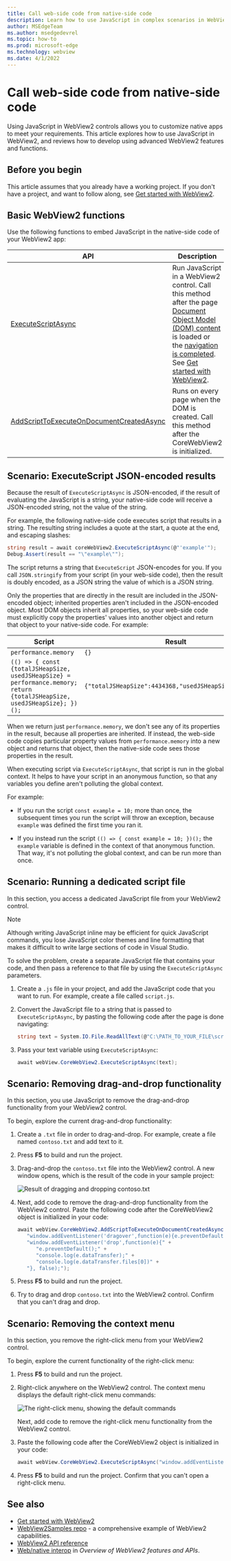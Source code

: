 ```yaml
---
title: Call web-side code from native-side code
description: Learn how to use JavaScript in complex scenarios in WebView2 apps.
author: MSEdgeTeam
ms.author: msedgedevrel
ms.topic: how-to
ms.prod: microsoft-edge
ms.technology: webview
ms.date: 4/1/2022
---
```

# Call web-side code from native-side code
<!-- old title: Use JavaScript in WebView for extended scenarios -->

Using JavaScript in WebView2 controls allows you to customize native apps to meet your requirements. This article explores how to use JavaScript in WebView2, and reviews how to develop using advanced WebView2 features and functions.


<!-- ====================================================================== -->
## Before you begin

This article assumes that you already have a working project. If you don't have a project, and want to follow along, see [Get started with WebView2](../get-started/get-started.md).


<!-- ====================================================================== -->
## Basic WebView2 functions

Use the following functions to embed JavaScript in the native-side code of your WebView2 app:

| API | Description |
| --- | --- |
| [ExecuteScriptAsync](/dotnet/api/microsoft.web.webview2.wpf.webview2.executescriptasync) | Run JavaScript in a WebView2 control. Call this method after the page [Document Object Model (DOM) content](/dotnet/api/microsoft.web.webview2.core.corewebview2.domcontentloaded) is loaded or the [navigation is completed](/dotnet/api/microsoft.web.webview2.core.corewebview2.navigationcompleted). See [Get started with WebView2](../get-started/get-started.md). |
| [AddScriptToExecuteOnDocumentCreatedAsync](/dotnet/api/microsoft.web.webview2.core.corewebview2.addscripttoexecuteondocumentcreatedasync) | Runs on every page when the DOM is created. Call this method after the CoreWebView2 is initialized. |


<!-- ====================================================================== -->
## Scenario: ExecuteScript JSON-encoded results

Because the result of `ExecuteScriptAsync` is JSON-encoded, if the result of evaluating the JavaScript is a string, your native-side code will receive a JSON-encoded string, not the value of the string.

For example, the following native-side code executes script that results in a string.  The resulting string includes a quote at the start, a quote at the end, and escaping slashes:

```csharp
string result = await coreWebView2.ExecuteScriptAsync(@"'example'");
Debug.Assert(result == "\"example\"");
```

The script returns a string that `ExecuteScript` JSON-encodes for you.  If you call `JSON.stringify` from your script (in your web-side code), then the result is doubly encoded, as a JSON string the value of which is a JSON string.

Only the properties that are directly in the result are included in the JSON-encoded object; inherited properties aren't included in the JSON-encoded object.  Most DOM objects inherit all properties, so your web-side code must explicitly copy the properties' values into another object and return that object to your native-side code.  For example:

Script              | Result
---                 | ---
`performance.memory`  | `{}`
`(() => { const {totalJSHeapSize, usedJSHeapSize} = performance.memory; return {totalJSHeapSize, usedJSHeapSize}; })();` |  `{"totalJSHeapSize":4434368,"usedJSHeapSize":2832912}`

When we return just `performance.memory`, we don't see any of its properties in the result, because all properties are inherited.  If instead, the web-side code copies particular property values from `performance.memory` into a new object and returns that object, then the native-side code sees those properties in the result.

When executing script via `ExecuteScriptAsync`, that script is run in the global context.  It helps to have your script in an anonymous function, so that any variables you define aren't polluting the global context.

For example:

*  If you run the script `const example = 10;` more than once, the subsequent times you run the script will throw an exception, because `example` was defined the first time you ran it. 

*  If you instead run the script `(() => { const example = 10; })();` the `example` variable is defined in the context of that anonymous function.  That way, it's not polluting the global context, and can be run more than once.


<!-- ====================================================================== -->
## Scenario: Running a dedicated script file

In this section, you access a dedicated JavaScript file from your WebView2 control.
<!-- todo: clarify the scenario.  from native code? "from" is ambiguous.  is the file a web-side file?
what does "dedicated" mean? -->


> [!NOTE]
> Although writing JavaScript inline may be efficient for quick JavaScript commands, you lose JavaScript color themes and line formatting that makes it difficult to write large sections of code in Visual Studio.

To solve the problem, create a separate JavaScript file that contains your code, and then pass a reference to that file by using the `ExecuteScriptAsync` parameters.

1. Create a `.js` file in your project, and add the JavaScript code that you want to run.  For example, create a file called `script.js`.

1. Convert the JavaScript file to a string that is passed to `ExecuteScriptAsync`, by pasting the following code after the page is done navigating:

   ```csharp
   string text = System.IO.File.ReadAllText(@"C:\PATH_TO_YOUR_FILE\script.js");
   ```

1. Pass your text variable using `ExecuteScriptAsync`:

   ```csharp
   await webView.CoreWebView2.ExecuteScriptAsync(text);
   ```


<!-- ====================================================================== -->
## Scenario: Removing drag-and-drop functionality

In this section, you use JavaScript to remove the drag-and-drop functionality from your WebView2 control.

To begin, explore the current drag-and-drop functionality:

1. Create a `.txt` file in order to drag-and-drop.  For example, create a file named `contoso.txt` and add text to it.

1. Press **F5** to build and run the project.

1. Drag-and-drop the `contoso.txt` file into the WebView2 control.  A new window opens, which is the result of the code in your sample project:

   ![Result of dragging and dropping contoso.txt](./javascript-images/drag-text.png)

1. Next, add code to remove the drag-and-drop functionality from the WebView2 control.  Paste the following code after the CoreWebView2 object is initialized in your code:

   ```csharp
   await webView.CoreWebView2.AddScriptToExecuteOnDocumentCreatedAsync(
      "window.addEventListener('dragover',function(e){e.preventDefault();},false);" +
      "window.addEventListener('drop',function(e){" +
         "e.preventDefault();" +
         "console.log(e.dataTransfer);" +
         "console.log(e.dataTransfer.files[0])" +
      "}, false);");
   ```

1. Press **F5** to build and run the project.

1. Try to drag and drop `contoso.txt` into the WebView2 control.  Confirm that you can't drag and drop.


<!-- ====================================================================== -->
## Scenario: Removing the context menu

In this section, you remove the right-click menu from your WebView2 control.

To begin, explore the current functionality of the right-click menu:

1. Press **F5** to build and run the project.

1. Right-click anywhere on the WebView2 control.  The context menu displays the default right-click menu commands:

   ![The right-click menu, showing the default commands](./javascript-images/context-menu.png)

   Next, add code to remove the right-click menu functionality from the WebView2 control.

1. Paste the following code after the CoreWebView2 object is initialized in your code:

   ```csharp
   await webView.CoreWebView2.ExecuteScriptAsync("window.addEventListener('contextmenu', window => {window.preventDefault();});");
   ```

1. Press **F5** to build and run the project.  Confirm that you can't open a right-click menu.


<!-- ====================================================================== -->
## See also

* [Get started with WebView2](../get-started/get-started.md)
* [WebView2Samples repo](https://github.com/MicrosoftEdge/WebView2Samples) - a comprehensive example of WebView2 capabilities.
* [WebView2 API reference](../webview2-api-reference.md)
* [Web/native interop](../concepts/overview-features-apis.md#webnative-interop) in _Overview of WebView2 features and APIs_.
